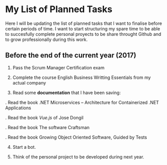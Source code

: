# My List of Planned Tasks
Here I will be updating the list of planned tasks that I want to finalise before certain periods of time. I want to start structuring my spare time to be able to succesfully complete personal proyects to be share throught Github and to grow professionally during this work. 
## Before the end of the current year (2017)
1. Pass the Scrum Manager Certification exam 

2. Complete the course English Business Writting Essentials from my actual company

3. Read some **documentation** that I have been saving:

  . Read the book .NET Microservices – Architecture for Containerized .NET Applications

  . Read the book _Vue.js_ of Jose Dongil

  . Read the book The software Craftsman

  . Read the book Growing Object Oriented Software, Guided by Tests

4. Start a bot.

5. Think of the personal project to be developed during next year.


